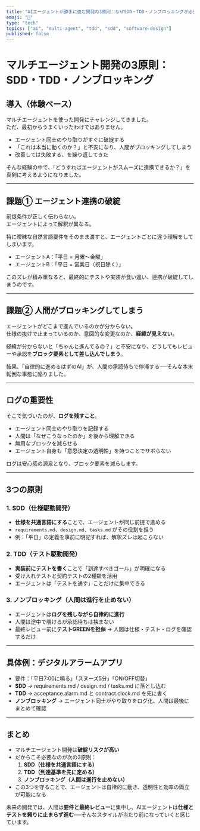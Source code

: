 ```yaml
---
title: "AIエージェントが勝手に進む開発の3原則：なぜSDD・TDD・ノンブロッキングが必要か"
emoji: "🤖"
type: "tech"
topics: ["ai", "multi-agent", "tdd", "sdd", "software-design"]
published: false
---
```


# マルチエージェント開発の3原則：SDD・TDD・ノンブロッキング

## 導入（体験ベース）
マルチエージェントを使った開発にチャレンジしてきました。  
ただ、最初からうまくいったわけではありません。  

- エージェント同士のやり取りがすぐに破綻する  
- 「これは本当に動くのか？」と不安になり、人間がブロッキングしてしまう  
- 改善しては失敗する、を繰り返してきた  

そんな経験の中で、「どうすればエージェントがスムーズに連携できるか？」を真剣に考えるようになりました。  

---

## 課題① エージェント連携の破綻
前提条件が正しく伝わらない。  
エージェントによって解釈が異なる。  

特に曖昧な自然言語要件をそのまま渡すと、エージェントごとに違う理解をしてしまいます。  

- エージェントA：「平日 = 月曜〜金曜」  
- エージェントB：「平日 = 営業日（祝日除く）」  

このズレが積み重なると、最終的にテストや実装が食い違い、連携が破綻してしまうのです。  

---

## 課題② 人間がブロッキングしてしまう
エージェントがどこまで進んでいるのかが分からない。  
仕様の抜けで止まっているのか、意図的な変更なのか、**経緯が見えない**。  

経緯が分からないと「ちゃんと進んでるの？」と不安になり、どうしてもレビューや承認を**ブロック要素として差し込んでしまう**。  

結果、「自律的に進めるはずのAI」が、人間の承認待ちで停滞する──そんな本末転倒な事態に陥りました。  

---

## ログの重要性
そこで気づいたのが、**ログを残すこと**。  

- エージェント同士のやり取りを記録する  
- 人間は「なぜこうなったのか」を後から理解できる  
- 無用なブロックを減らせる  
- エージェント自身も「意思決定の透明性」を持つことでサボらない  

ログは安心感の源泉となり、ブロック要素を減らします。  

---

## 3つの原則

### 1. SDD（仕様駆動開発）
- **仕様を共通言語にする**ことで、エージェントが同じ前提で進める  
- `requirements.md`、`design.md`、`tasks.md` がその役割を担う  
- 例：「平日」の定義を事前に明記すれば、解釈ズレは起こらない  

### 2. TDD（テスト駆動開発）
- **実装前にテストを書く**ことで「到達すべきゴール」が明確になる  
- 受け入れテストと契約テストの2種類を活用  
- エージェントは「テストを通す」ことだけに集中できる  

### 3. ノンブロッキング（人間は進行を止めない）
- エージェントは**ログを残しながら自律的に進行**  
- 人間は途中で覗けるが承認待ちは挟まない  
- 最終レビュー前に**テストGREENを担保** → 人間は仕様・テスト・ログを確認するだけ  

---

## 具体例：デジタルアラームアプリ
- 要件：「平日7:00に鳴る」「スヌーズ5分」「ON/OFF切替」  
- **SDD** → requirements.md / design.md / tasks.md に落とし込む  
- **TDD** → acceptance.alarm.md と contract.clock.md を先に書く  
- **ノンブロッキング** → エージェント同士がやり取りをログ化、人間は最後にまとめて確認  

---

## まとめ
- マルチエージェント開発は**破綻リスクが高い**  
- だからこそ必要なのが次の3原則：  
  1. **SDD（仕様を共通言語にする）**  
  2. **TDD（到達基準を先に定める）**  
  3. **ノンブロッキング（人間は進行を止めない）**  
- この3つを守ることで、エージェントは自律的に動き、透明性と効率の両立が可能になる  

未来の開発では、人間は**要件と最終レビュー**に集中し、AIエージェントは**仕様とテストを頼りに止まらず進む**──そんなスタイルが当たり前になっていくと感じています。  

